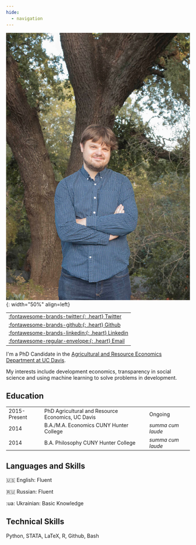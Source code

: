 ```yaml
---
hide:
  - navigation
---
```


![UC Davis](assets/images/jmp.jpeg){: width="50%" align=left}

|                                                            |  
|------------------------------------------------------------| 
| [:fontawesome-brands-twitter:{: .heart} Twitter](https://twitter.com/econaleks) |
| [:fontawesome-brands-github:{: .heart} Github](https://github.com/amichuda)|
| [:fontawesome-brands-linkedin:{: .heart} Linkedin](https://www.linkedin.com/in/aleksandr-michuda-3a839b149/)|
| [:fontawesome-regular-envelope:{: .heart} Email](mailto:amichuda@ucdavis.edu) |

I'm a PhD Candidate in the [Agricultural and Resource Economics Department at UC Davis](https://are.ucdavis.edu/).

My interests include development economics, transparency in social science and using machine learning to solve problems in development.

## Education

|    |                                           |         |
|----|-------------------------------------------|---------|
|2015-Present| PhD Agricultural and Resource Economics, UC Davis|Ongoing |
|2014| B.A./M.A. Economics CUNY Hunter College| *summa cum laude*|
|2014| B.A. Philosophy CUNY Hunter College    | *summa cum laude*|


## Languages and Skills

:us: English: Fluent

:ru: Russian: Fluent

:ua: Ukrainian: Basic Knowledge

## Technical Skills

Python, STATA, LaTeX, R, Github, Bash


